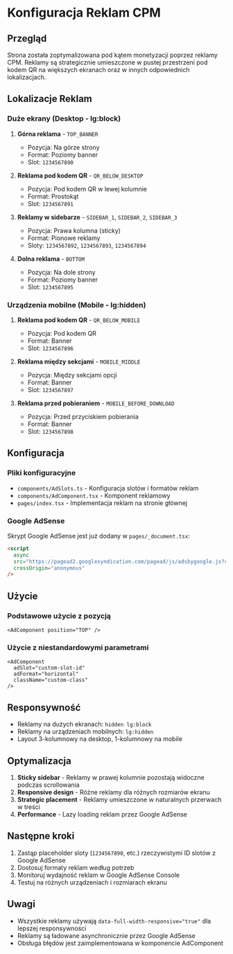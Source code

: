 # Konfiguracja Reklam CPM

## Przegląd

Strona została zoptymalizowana pod kątem monetyzacji poprzez reklamy CPM. Reklamy są strategicznie umieszczone w pustej przestrzeni pod kodem QR na większych ekranach oraz w innych odpowiednich lokalizacjach.

## Lokalizacje Reklam

### Duże ekrany (Desktop - lg:block)

1. **Górna reklama** - `TOP_BANNER`
   - Pozycja: Na górze strony
   - Format: Poziomy banner
   - Slot: `1234567890`

2. **Reklama pod kodem QR** - `QR_BELOW_DESKTOP`
   - Pozycja: Pod kodem QR w lewej kolumnie
   - Format: Prostokąt
   - Slot: `1234567891`

3. **Reklamy w sidebarze** - `SIDEBAR_1`, `SIDEBAR_2`, `SIDEBAR_3`
   - Pozycja: Prawa kolumna (sticky)
   - Format: Pionowe reklamy
   - Sloty: `1234567892`, `1234567893`, `1234567894`

4. **Dolna reklama** - `BOTTOM`
   - Pozycja: Na dole strony
   - Format: Poziomy banner
   - Slot: `1234567895`

### Urządzenia mobilne (Mobile - lg:hidden)

1. **Reklama pod kodem QR** - `QR_BELOW_MOBILE`
   - Pozycja: Pod kodem QR
   - Format: Banner
   - Slot: `1234567896`

2. **Reklama między sekcjami** - `MOBILE_MIDDLE`
   - Pozycja: Między sekcjami opcji
   - Format: Banner
   - Slot: `1234567897`

3. **Reklama przed pobieraniem** - `MOBILE_BEFORE_DOWNLOAD`
   - Pozycja: Przed przyciskiem pobierania
   - Format: Banner
   - Slot: `1234567898`

## Konfiguracja

### Pliki konfiguracyjne

- `components/AdSlots.ts` - Konfiguracja slotów i formatów reklam
- `components/AdComponent.tsx` - Komponent reklamowy
- `pages/index.tsx` - Implementacja reklam na stronie głównej

### Google AdSense

Skrypt Google AdSense jest już dodany w `pages/_document.tsx`:

```html
<script
  async
  src="https://pagead2.googlesyndication.com/pagead/js/adsbygoogle.js?client=ca-pub-9292289650801511"
  crossOrigin="anonymous"
/>
```

## Użycie

### Podstawowe użycie z pozycją

```tsx
<AdComponent position="TOP" />
```

### Użycie z niestandardowymi parametrami

```tsx
<AdComponent 
  adSlot="custom-slot-id" 
  adFormat="horizontal" 
  className="custom-class" 
/>
```

## Responsywność

- Reklamy na dużych ekranach: `hidden lg:block`
- Reklamy na urządzeniach mobilnych: `lg:hidden`
- Layout 3-kolumnowy na desktop, 1-kolumnowy na mobile

## Optymalizacja

1. **Sticky sidebar** - Reklamy w prawej kolumnie pozostają widoczne podczas scrollowania
2. **Responsive design** - Różne reklamy dla różnych rozmiarów ekranu
3. **Strategic placement** - Reklamy umieszczone w naturalnych przerwach w treści
4. **Performance** - Lazy loading reklam przez Google AdSense

## Następne kroki

1. Zastąp placeholder sloty (`1234567890`, etc.) rzeczywistymi ID slotów z Google AdSense
2. Dostosuj formaty reklam według potrzeb
3. Monitoruj wydajność reklam w Google AdSense Console
4. Testuj na różnych urządzeniach i rozmiarach ekranu

## Uwagi

- Wszystkie reklamy używają `data-full-width-responsive="true"` dla lepszej responsywności
- Reklamy są ładowane asynchronicznie przez Google AdSense
- Obsługa błędów jest zaimplementowana w komponencie AdComponent 